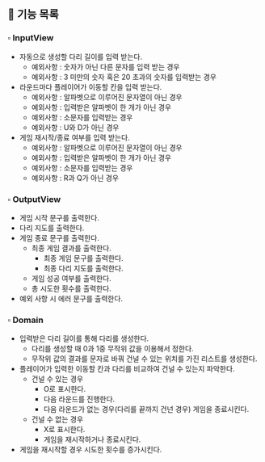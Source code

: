 ## 📌 기능 목록

### ▫ InputView

- 자동으로 생성할 다리 길이를 입력 받는다.
  - 예외사항 : 숫자가 아닌 다른 문자를 입력 받는 경우
  - 예외사항 : 3 미만의 숫자 혹은 20 초과의 숫자를 입력받는 경우
- 라운드마다 플레이어가 이동할 칸을 입력 받는다.
  - 예외사항 : 알파벳으로 이루어진 문자열이 아닌 경우
  - 예외사항 : 입력받은 알파벳이 한 개가 아닌 경우
  - 예외사항 : 소문자를 입력받는 경우
  - 예외사항 : U와 D가 아닌 경우
- 게임 재시작/종료 여부를 입력 받는다.
  - 예외사항 : 알파벳으로 이루어진 문자열이 아닌 경우
  - 예외사항 : 입력받은 알파벳이 한 개가 아닌 경우
  - 예외사항 : 소문자를 입력받는 경우
  - 예외사항 : R과 Q가 아닌 경우

### ▫ OutputView

- 게임 시작 문구를 출력한다.
- 다리 지도를 출력한다.
- 게임 종료 문구를 출력한다.
  - 최종 게임 결과를 출력한다.
    - 최종 게임 문구를 출력한다.
    - 최종 다리 지도를 출력한다.
  - 게임 성공 여부를 출력한다.
  - 총 시도한 횟수를 출력한다.
- 예외 사항 시 에러 문구를 출력한다.

### ▫ Domain

- 입력받은 다리 길이를 통해 다리를 생성한다.
  - 다리를 생성할 때 0과 1중 무작위 값을 이용해서 정한다.
  - 무작위 값의 결과를 문자로 바꿔 건널 수 있는 위치를 가진 리스트를 생성한다.
- 플레이어가 입력한 이동할 칸과 다리를 비교하여 건널 수 있는지 파악한다.
  - 건널 수 있는 경우
    - O로 표시한다.
    - 다음 라운드를 진행한다.
    - 다음 라운드가 없는 경우(다리를 끝까지 건넌 경우) 게임을 종료시킨다.
  - 건널 수 없는 경우
    - X로 표시한다.
    - 게임을 재시작하거나 종료시킨다.
- 게임을 재시작할 경우 시도한 횟수를 증가시킨다.
